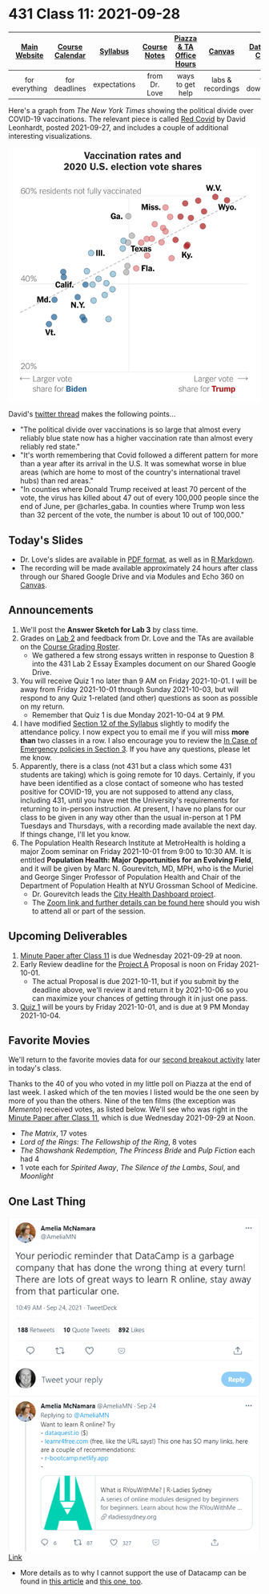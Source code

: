 # 431 Class 11: 2021-09-28

[Main Website](https://thomaselove.github.io/431/) | [Course Calendar](https://thomaselove.github.io/431/calendar.html) | [Syllabus](https://thomaselove.github.io/431-2021-syllabus/) | [Course Notes](https://thomaselove.github.io/431-notes/) | [Piazza & TA Office Hours](https://thomaselove.github.io/431/contact.html) | [Canvas](https://canvas.case.edu) | [Data and Code](https://github.com/THOMASELOVE/431-data)
:-----------: | :--------------: | :----------: | :---------: | :-------------: | :-----------: | :------------:
for everything | for deadlines | expectations | from Dr. Love | ways to get help | labs & recordings | for downloads

Here's a graph from *The New York Times* showing the political divide over COVID-19 vaccinations. The relevant piece is called [Red Covid](https://www.nytimes.com/2021/09/27/briefing/covid-red-states-vaccinations.html) by David Leonhardt, posted 2021-09-27, and includes a couple of additional interesting visualizations. 

![](images/nyt_2021-09-27.png)

David's [twitter thread](https://twitter.com/DLeonhardt/status/1442454472144293898) makes the following points...

- "The political divide over vaccinations is so large that almost every reliably blue state now has a higher vaccination rate than almost every reliably red state."
- "It's worth remembering that Covid followed a different pattern for more than a year after its arrival in the U.S. It was somewhat worse in blue areas (which are home to most of the country's international travel hubs) than red areas."
- "In counties where Donald Trump received at least 70 percent of the vote, the virus has killed about 47 out of every 100,000 people since the end of June, per @charles_gaba. In counties where Trump won less than 32 percent of the vote, the number is about 10 out of 100,000."

## Today's Slides

- Dr. Love's slides are available in [PDF format](https://github.com/THOMASELOVE/431-2021/blob/main/classes/class11/431-class11-slides.pdf), as well as in [R Markdown](https://github.com/THOMASELOVE/431-2021/blob/main/classes/class11/431-class11-slides.Rmd).
- The recording will be made available approximately 24 hours after class through our Shared Google Drive and via Modules and Echo 360 on [Canvas](https://canvas.case.edu).

## Announcements

1. We'll post the **Answer Sketch for Lab 3** by class time.
2. Grades on [Lab 2](https://github.com/THOMASELOVE/431-2021/tree/main/labs/lab02) and feedback from Dr. Love and the TAs are available on the [Course Grading Roster](https://bit.ly/431-2021-grades). 
    - We gathered a few strong essays written in response to Question 8 into the 431 Lab 2 Essay Examples document on our Shared Google Drive.
3. You will receive Quiz 1 no later than 9 AM on Friday 2021-10-01. I will be away from Friday 2021-10-01 through Sunday 2021-10-03, but will respond to any Quiz 1-related (and other) questions as soon as possible on my return. 
    - Remember that Quiz 1 is due Monday 2021-10-04 at 9 PM.
4. I have modified [Section 12 of the Syllabus](https://thomaselove.github.io/431-2021-syllabus/general-course-policies.html) slightly to modify the attendance policy. I now expect you to email me if you will miss **more than** two classes in a row. I also encourage you to review the [In Case of Emergency policies in Section 3](https://thomaselove.github.io/431-2021-syllabus/in-case-of-emergency.html). If you have any questions, please let me know.
5. Apparently, there is a class (not 431 but a class which some 431 students are taking) which is going remote for 10 days. Certainly, if you have been identified as a close contact of someone who has tested positive for COVID-19, you are not supposed to attend any class, including 431, until you have met the University's requirements for returning to in-person instruction. At present, I have no plans for our class to be given in any way other than the usual in-person at 1 PM Tuesdays and Thursdays, with a recording made available the next day. If things change, I'll let you know.
6. The Population Health Research Institute at MetroHealth is holding a major Zoom seminar on Friday 2021-10-01 from 9:00 to 10:30 AM. It is entitled **Population Health: Major Opportunities for an Evolving Field**, and it will be given by Marc N. Gourevitch, MD, MPH, who is the Muriel and George Singer Professor of Population Health and Chair of the Department of Population Health at NYU Grossman School of Medicine. 
    - Dr. Gourevitch leads the [City Health Dashboard project](https://www.cityhealthdashboard.com/). 
    - The [Zoom link and further details can be found here](https://www.metrohealth.org/population-health-research-institute/seminar-series) should you wish to attend all or part of the session.

## Upcoming Deliverables

1. [Minute Paper after Class 11](https://bit.ly/431-2021-minute-11) is due Wednesday 2021-09-29 at noon.
2. Early Review deadline for the [Project A](https://thomaselove.github.io/431-2021-projectA/) Proposal is noon on Friday 2021-10-01.
    - The actual Proposal is due 2021-10-11, but if you submit by the deadline above, we'll review it and return it by 2021-10-06 so you can maximize your chances of getting through it in just one pass.
3. [Quiz 1](https://github.com/THOMASELOVE/431-2021/tree/main/quizzes) will be yours by Friday 2021-10-01, and is due at 9 PM Monday 2021-10-04.

## Favorite Movies

We'll return to the favorite movies data for our [second breakout activity](https://github.com/THOMASELOVE/431-2021/blob/main/classes/movies/breakout2.md) later in today's class.

Thanks to the 40 of you who voted in my little poll on Piazza at the end of last week. I asked which of the ten movies I listed would be the one seen by more of you than the others. Nine of the ten films (the exception was *Memento*) received votes, as listed below. We'll see who was right in the [Minute Paper after Class 11](https://bit.ly/431-2021-minute-11), which is due Wednesday 2021-09-29 at Noon.

- *The Matrix*, 17 votes
- *Lord of the Rings: The Fellowship of the Ring*, 8 votes
- *The Shawshank Redemption*, *The Princess Bride* and *Pulp Fiction* each had 4
- 1 vote each for *Spirited Away*, *The Silence of the Lambs*, *Soul*, and *Moonlight*

## One Last Thing

![](images/mcnamara_tw.png) [Link](https://twitter.com/AmeliaMN/status/1441414448846094339)

- More details as to why I cannot support the use of Datacamp can be found in [this article](https://www.buzzfeednews.com/article/daveyalba/datacamp-sexual-harassment-metoo-tech-startup) and [this one, too](https://dnlmc.medium.com/dont-use-datacamp-ef04adcf1b7f).
